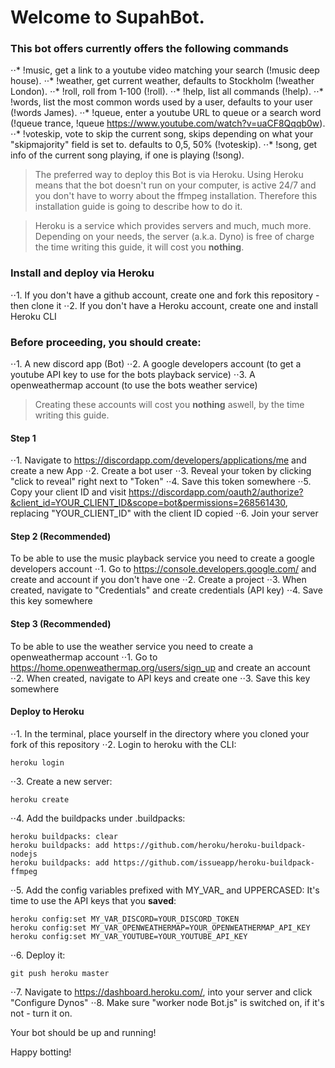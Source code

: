 # Welcome to SupahBot.

### This bot offers currently offers the following commands
⋅⋅* !music, get a link to a youtube video matching your search (!music deep house).
⋅⋅* !weather, get current weather, defaults to Stockholm (!weather London).
⋅⋅* !roll, roll from 1-100 (!roll).
⋅⋅* !help, list all commands (!help).
⋅⋅* !words, list the most common words used by a user, defaults to your user (!words James).
⋅⋅* !queue, enter a youtube URL to queue or a search word (!queue trance, !queue https://www.youtube.com/watch?v=uaCF8Qqqb0w).
⋅⋅* !voteskip, vote to skip the current song, skips depending on what your "skipmajority" field is set to. defaults
to 0,5, 50% (!voteskip).
⋅⋅* !song, get info of the current song playing, if one is playing (!song).

> The preferred way to deploy this Bot is via Heroku. Using Heroku means that the bot doesn't run on your computer,
> is active 24/7 and you don't have to worry about the ffmpeg installation. Therefore this installation guide is
> going to describe how to do it.

> Heroku is a service which provides servers and much, much more. Depending on your needs, the server (a.k.a. Dyno)
> is free of charge the time writing this guide, it will cost you **nothing**.

### Install and deploy via Heroku
⋅⋅1. If you don't have a github account, create one and fork this repository - then clone it
⋅⋅2. If you don't have a Heroku account, create one and install Heroku CLI

### Before proceeding, you should create:
⋅⋅1. A new discord app (Bot)
⋅⋅2. A google developers account (to get a youtube API key to use for the bots playback service)
⋅⋅3. A openweathermap account (to use the bots weather service)

> Creating these accounts will cost you **nothing** aswell, by the time writing this guide.

#### Step 1
⋅⋅1. Navigate to https://discordapp.com/developers/applications/me and create a new App
⋅⋅2. Create a bot user
⋅⋅3. Reveal your token by clicking "click to reveal" right next to "Token"
⋅⋅4. Save this token somewhere
⋅⋅5. Copy your client ID and visit https://discordapp.com/oauth2/authorize?&client_id=YOUR_CLIENT_ID&scope=bot&permissions=268561430,
  replacing "YOUR_CLIENT_ID" with the client ID copied
⋅⋅6. Join your server

#### Step 2 (Recommended)
To be able to use the music playback service you need to create a google developers account
⋅⋅1. Go to https://console.developers.google.com/ and create and account if you don't have one
⋅⋅2. Create a project
⋅⋅3. When created, navigate to "Credentials" and create credentials (API key)
⋅⋅4. Save this key somewhere

#### Step 3 (Recommended)
To be able to use the weather service you need to create a openweathermap account
⋅⋅1. Go to https://home.openweathermap.org/users/sign_up and create an account
⋅⋅2. When created, navigate to API keys and create one
⋅⋅3. Save this key somewhere

#### Deploy to Heroku
⋅⋅1. In the terminal, place yourself in the directory where you cloned your fork of this repository
⋅⋅2. Login to heroku with the CLI:
```
heroku login
```
⋅⋅3. Create a new server:
```
heroku create
```
⋅⋅4. Add the buildpacks under .buildpacks:
```
heroku buildpacks: clear
heroku buildpacks: add https://github.com/heroku/heroku-buildpack-nodejs
heroku buildpacks: add https://github.com/issueapp/heroku-buildpack-ffmpeg
```
⋅⋅5. Add the config variables prefixed with MY_VAR_ and UPPERCASED:
It's time to use the API keys that you **saved**:
```
heroku config:set MY_VAR_DISCORD=YOUR_DISCORD_TOKEN
heroku config:set MY_VAR_OPENWEATHERMAP=YOUR_OPENWEATHERMAP_API_KEY
heroku config:set MY_VAR_YOUTUBE=YOUR_YOUTUBE_API_KEY
```
⋅⋅6. Deploy it:
```
git push heroku master
```
⋅⋅7. Navigate to https://dashboard.heroku.com/, into your server and click "Configure Dynos"
⋅⋅8. Make sure "worker node Bot.js" is switched on, if it's not - turn it on.

Your bot should be up and running!

Happy botting!
